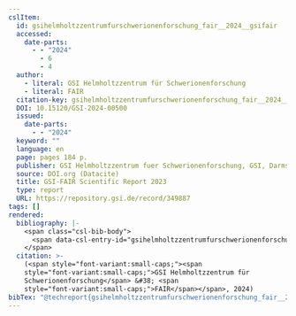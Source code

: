 ```yaml
---
cslItem:
  id: gsihelmholtzzentrumfurschwerionenforschung_fair__2024__gsifair
  accessed:
    date-parts:
      - - "2024"
        - 6
        - 4
  author:
    - literal: GSI Helmholtzzentrum für Schwerionenforschung
    - literal: FAIR
  citation-key: gsihelmholtzzentrumfurschwerionenforschung_fair__2024__gsifair
  DOI: 10.15120/GSI-2024-00500
  issued:
    date-parts:
      - - "2024"
  keyword: ""
  language: en
  page: pages 184 p.
  publisher: GSI Helmholtzzentrum fuer Schwerionenforschung, GSI, Darmstadt
  source: DOI.org (Datacite)
  title: GSI-FAIR Scientific Report 2023
  type: report
  URL: https://repository.gsi.de/record/349887
tags: []
rendered:
  bibliography: |-
    <span class="csl-bib-body">
      <span data-csl-entry-id="gsihelmholtzzentrumfurschwerionenforschung_fair__2024__gsifair" class="csl-entry"><span class='author-bib'>GSI Helmholtzzentrum für Schwerionenforschung &#38; FAIR</span>. <span class='date-bib'>(2024)</span>. <span class='title'><i><b><span style="font-style:normal;">GSI-FAIR Scientific Report 2023</span></b></i></span> (S. pages 184 p.). GSI Helmholtzzentrum fuer Schwerionenforschung, GSI, Darmstadt. <span class='URL'><a href='https://doi.org/10.15120/GSI-2024-00500'>LINK</a></span></span>
    </span>
  citation: >-
    (<span style="font-variant:small-caps;"><span
    style="font-variant:small-caps;">GSI Helmholtzzentrum für
    Schwerionenforschung</span> &#38; <span
    style="font-variant:small-caps;">FAIR</span></span>, 2024)
bibTex: "@techreport{gsihelmholtzzentrumfurschwerionenforschung_fair__2024__gsifair,\n\tnote = {[Online; accessed 2024-06-04]},\n\tauthor = {{GSI Helmholtzzentrum für Schwerionenforschung} and {FAIR}},\n\tdoi = {10.15120/GSI-2024-00500},\n\tyear = {2024},\n\tpages = {pages 184 p.},\n\tinstitution = {GSI Helmholtzzentrum fuer Schwerionenforschung, GSI, Darmstadt},\n\ttitle = {GSI-{FAIR} {Scientific} {Report} 2023},\n\turl = {https://repository.gsi.de/record/349887},\n}\n\n"
---
```

